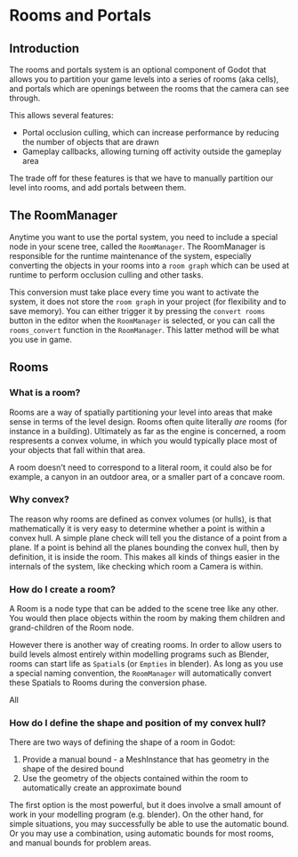 # Rooms and Portals
## Introduction
The rooms and portals system is an optional component of Godot that allows you to partition your game levels into a series of rooms (aka cells), and portals which are openings between the rooms that the camera can see through.

This allows several features:
* Portal occlusion culling, which can increase performance by reducing the number of objects that are drawn
* Gameplay callbacks, allowing turning off activity outside the gameplay area

The trade off for these features is that we have to manually partition our level into rooms, and add portals between them.

## The RoomManager
Anytime you want to use the portal system, you need to include a special node in your scene tree, called the `RoomManager`. The RoomManager is responsible for the runtime maintenance of the system, especially converting the objects in your rooms into a `room graph` which can be used at runtime to perform occlusion culling and other tasks.

This conversion must take place every time you want to activate the system, it does not store the `room graph` in your project (for flexibility and to save memory). You can either trigger it by pressing the `convert rooms` button in the editor when the `RoomManager` is selected, or you can call the `rooms_convert` function in the `RoomManager`. This latter method will be what you use in game.

## Rooms
### What is a room?
Rooms are a way of spatially partitioning your level into areas that make sense in terms of the level design. Rooms often quite literally *are* rooms (for instance in a building). Ultimately as far as the engine is concerned, a room respresents a convex volume, in which you would typically place most of your objects that fall within that area.

A room doesn't need to correspond to a literal room, it could also be for example, a canyon in an outdoor area, or a smaller part of a concave room.

### Why convex?
The reason why rooms are defined as convex volumes (or hulls), is that mathematically it is very easy to determine whether a point is within a convex hull. A simple plane check will tell you the distance of a point from a plane. If a point is behind all the planes bounding the convex hull, then by definition, it is inside the room. This makes all kinds of things easier in the internals of the system, like checking which room a Camera is within.

### How do I create a room?
A Room is a node type that can be added to the scene tree like any other. You would then place objects within the room by making them children and grand-children of the Room node.

However there is another way of creating rooms. In order to allow users to build levels almost entirely within modelling programs such as Blender, rooms can start life as `Spatial`s (or `Empties` in blender). As long as you use a special naming convention, the `RoomManager` will automatically convert these Spatials to Rooms during the conversion phase.

All 


### How do I define the shape and position of my convex hull?
There are two ways of defining the shape of a room in Godot:
1) Provide a manual bound - a MeshInstance that has geometry in the shape of the desired bound
2) Use the geometry of the objects contained within the room to automatically create an approximate bound

The first option is the most powerful, but it does involve a small amount of work in your modelling program (e.g. blender). On the other hand, for simple situations, you may successfully be able to use the automatic bound. Or you may use a combination, using automatic bounds for most rooms, and manual bounds for problem areas.

